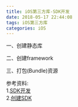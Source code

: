 ```yaml
---
title: iOS第三方库-SDK开发
date: 2018-05-17 22:44:08
tags: iOS第三方库
categories: iOS
---
```


一、创建静态库

二、创建framework


三、打包(Bundle)资源






参考资料:		
1.[SDK开发](https://www.jianshu.com/p/c131baae4307)    
2.[创建SDK](https://www.jianshu.com/p/65b1c1326c50)